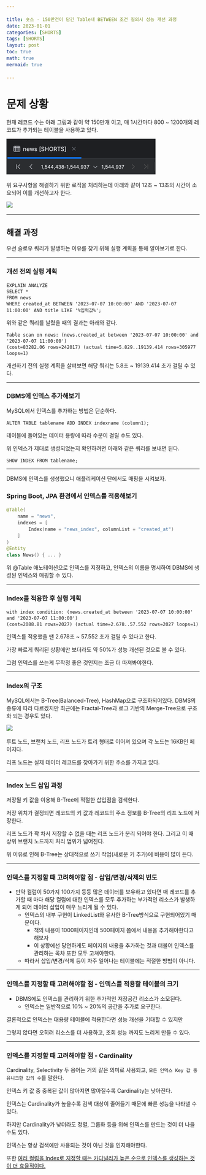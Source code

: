 ```yaml
---

title: 숏스 - 150만건이 담긴 Table내 BETWEEN 조건 질의시 성능 개선 과정
date: 2023-01-01
categories: [SHORTS]
tags: [SHORTS]
layout: post
toc: true
math: true
mermaid: true

---
```


# 문제 상황

현재 레코드 수는 아래 그림과 같이 약 150만개 이고, 매 1시간마다 800 ~ 1200개의 레코드가 추가되는 테이블을 사용하고 있다.

![img.png](https://github.com/K-Diger/K-Diger.github.io/blob/main/images/index/img.png?raw=true)

위 요구사항을 해결하기 위한 로직을 처리하는데 아래와 같이 12초 ~ 13초의 시간이 소요되어 이를 개선하고자 한다.

![](https://github.com/K-Diger/K-Diger.github.io/assets/60564431/dbd5d34f-8329-42dd-b23d-848f96bb9cc0)

---

## 해결 과정

우선 슬로우 쿼리가 발생하는 이유를 찾기 위해 실행 계획을 통해 알아보기로 한다.

---

### 개선 전의 실행 계획

```mysql
EXPLAIN ANALYZE
SELECT *
FROM news
WHERE created_at BETWEEN '2023-07-07 10:00:00' AND '2023-07-07 11:00:00' AND title LIKE '%입력값%';
```

위와 같은 쿼리를 날렸을 때의 결과는 아래와 같다.

```text
Table scan on news: (news.created_at between '2023-07-07 10:00:00' and '2023-07-07 11:00:00')
(cost=83282.06 rows=242017) (actual time=5.829..19139.414 rows=305977 loops=1)
```

개선하기 전의 실행 계획을 살펴보면 해당 쿼리는 5.8초 ~ 19139.414 초가 걸릴 수 있다.

---

### DBMS에 인덱스 추가해보기

MySQL에서 인덱스를 추가하는 방법은 단순하다.

```mysql
ALTER TABLE tablename ADD INDEX indexname (column1);
```

테이블에 들어있는 데이터 용량에 따라 수분이 걸릴 수도 있다.

위 인덱스가 제대로 생성되었는지 확인하려면 아래와 같은 쿼리를 보내면 된다.

```mysql
SHOW INDEX FROM tablename;
```

---

DBMS에 인덱스를 생성했으니 애플리케이션 단에서도 매핑을 시켜보자.

### Spring Boot, JPA 환경에서 인덱스를 적용해보기

```kotlin
@Table(
    name = "news",
    indexes = [
        Index(name = "news_index", columnList = "created_at")
    ]
)
@Entity
class News() { ... }
```

위 @Table 애노테이션으로 인덱스를 지정하고, 인덱스의 이름을 명시하여 DBMS에 생성된 인덱스와 매핑할 수 있다.

---

### Index를 적용한 후 실행 계획

```text
with index condition: (news.created_at between '2023-07-07 10:00:00' and '2023-07-07 11:00:00')
(cost=2088.81 rows=2027) (actual time=2.678..57.552 rows=2027 loops=1)
```

인덱스를 적용했을 땐 2.678초 ~ 57.552 초가 걸릴 수 있다고 한다.

가장 빠르게 쿼리된 상황에만 보더라도 약 50%가 성능 개선된 것으로 볼 수 있다.

그럼 인덱스를 쓰는게 무작정 좋은 것인지는 조금 더 따져봐야한다.

---

### Index의 구조

MySQL에서는 B-Tree(Balanced-Tree), HashMap으로 구조화되어있다. DBMS의 종류에 따라 다르겠지만 최근에는 Fractal-Tree과 로그 기반의 Merge-Tree으로 구조화 되는 경우도 있다.

![](https://github.com/K-Diger/K-Diger.github.io/assets/60564431/f5eb44b9-6493-4795-90ef-024d42268183)

루트 노드, 브랜치 노드, 리프 노드가 트리 형태로 이어져 있으며 각 노드는 16KB인 페이지다.

리프 노드는 실제 데이터 레코드를 찾아가기 위한 주소를 가지고 있다.

---

### Index 노드 삽입 과정

저장될 키 값을 이용해 B-Tree에 적절한 삽입점을 검색한다.

저장 위치가 결정되면 레코드의 키 값과 레코드의 주소 정보를 B-Tree의 리프 노드에 저장한다.

리프 노드가 꽉 차서 저장할 수 없을 때는 리프 노드가 분리 되어야 한다. 그리고 이 때 상위 브랜치 노드까지 처리 범위가 넓어진다.

위 이유로 인해 B-Tree는 상대적으로 쓰기 작업(새로운 키 추가)에 비용이 많이 든다.

---

### 인덱스를 지정할 때 고려해야할 점 - 삽입/변경/삭제의 빈도

- 만약 컬럼이 50가지 100가지 등등 많은 데이터를 보유하고 있다면 매 레코드를 추가할 때 마다 해당 컬럼에 대한 인덱스를 모두 추가하는 부가적인 리소스가 발생하게 되어 데이터 삽입이 매우 느리게 될 수 있다.
    - 인덱스의 내부 구현이 LinkedList와 유사한 B-Tree방식으로 구현되어있기 때문이다.
        - 책의 내용이 1000페이지인데 500페이지 쯤에서 내용을 추가해야한다고 해보자
        - 이 상황에선 당연하게도 페이지의 내용을 추가하는 것과 더불어 인덱스를 관리하는 목차 또한 모두 고쳐야한다.
    - 따라서 삽입/변경/삭제 등이 자주 일어나는 테이블에는 적절한 방법이 아니다.

---

### 인덱스를 지정할 때 고려해야할 점 - 인덱스를 적용할 테이블의 크기

- DBMS에도 인덱스를 관리하기 위한 추가적인 저장공간 리소스가 소모된다.
    - 인덱스는 일반적으로 10% ~ 20%의 공간을 추가로 요구한다.

결론적으로 인덱스는 대용량 테이블에 적용한다면 성능 개선을 기대할 수 있지만

그렇지 않다면 오히려 리소스를 더 사용하고, 조회 성능 까지도 느리게 만들 수 있다.

---

### 인덱스를 지정할 때 고려해야할 점 - Cardinality

Cardinality, Selectivity 두 용어는 거의 같은 의미로 사용되고, `모든 인덱스 Key 값 중 유니크한 값의 수`를 말한다.

인덱스 키 값 중 중복된 값이 많아지면 많아질수록 Cardinality는 낮아진다.

인덱스는 Cardinality가 높을수록 검색 대상이 줄어들기 때문에 빠른 성능을 나타낼 수 있다.

하지만 Cardinality가 낮더라도 정렬, 그룹화 등을 위해 인덱스를 만드는 것이 더 나을 수도 있다.

인덱스는 항상 검색에만 사용되는 것이 아닌 것을 인지해야한다.

또한 [여러 컬럼을 Index로 지정할 때는 카디널리가 높은 순으로 인덱스를 생성하는 것이 더 효율적이다.](https://jojoldu.tistory.com/243)
